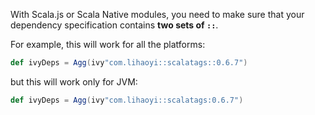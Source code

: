 With Scala.js or Scala Native modules, you need to make sure that your dependency 
specification contains **two sets of `::`**.

For example, this will work for all the platforms:

```scala 
def ivyDeps = Agg(ivy"com.lihaoyi::scalatags::0.6.7")
```

but this will work only for JVM:

```scala 
def ivyDeps = Agg(ivy"com.lihaoyi::scalatags:0.6.7")
```
